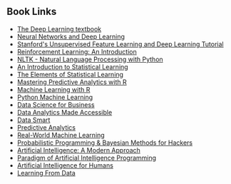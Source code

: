 ## Book Links
- [The Deep Learning textbook](http://www.deeplearningbook.org/)
- [Neural Networks and Deep Learning](http://neuralnetworksanddeeplearning.com/)
- [Stanford's Unsupervised Feature Learning and Deep Learning Tutorial](http://ufldl.stanford.edu/tutorial/)
- [Reinforcement Learning:
An Introduction](http://incompleteideas.net/sutton/book/the-book-1st.html)
- [NLTK - Natural Language Processing with Python](http://www.nltk.org/book/)
- [An Introduction to Statistical Learning](http://www-bcf.usc.edu/~gareth/ISL/index.html)
- [The Elements of Statistical Learning](http://statweb.stanford.edu/~tibs/ElemStatLearn/)
- [Mastering Predictive Analytics with R](https://www.packtpub.com/application-development/mastering-predictive-analytics-r)
- [Machine Learning with R](https://www.packtpub.com/big-data-and-business-intelligence/machine-learning-r)
- [Python Machine Learning](https://www.packtpub.com/big-data-and-business-intelligence/python-machine-learning)
- [Data Science for Business](http://data-science-for-biz.com/DSB/Home.html)
- [Data Analytics Made Accessible](https://www.amazon.com/Data-Analytics-Made-Accessible-Maheshwari-ebook/dp/B00K2I2JL8)
- [Data Smart](http://www.john-foreman.com/data-smart-book.html)
- [Predictive Analytics](http://www.cs.columbia.edu/~evs/)
- [Real-World Machine Learning](https://www.manning.com/books/real-world-machine-learning)
- [Probabilistic Programming & Bayesian Methods for Hackers](http://camdavidsonpilon.github.io/Probabilistic-Programming-and-Bayesian-Methods-for-Hackers/)
- [Artificial Intelligence: A Modern Approach](http://aima.cs.berkeley.edu/)
- [Paradigm of Artificial Intelligence Programming](http://norvig.com/paip.html)
- [Artificial Intelligence for Humans](http://www.heatonresearch.com/aifh/)
- [Learning From Data](http://amlbook.com/)
